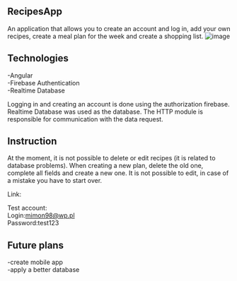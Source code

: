 ## RecipesApp
An application that allows you to create an account and log in, add your own recipes, create a meal plan for the week and create a shopping list.
![image](https://user-images.githubusercontent.com/88158562/164454679-678c14b4-5be5-4f15-8aa4-d61e1a998d6b.png)

## Technologies
-Angular<br>
-Firebase Authentication<br>
-Realtime Database<br>

Logging in and creating an account is done using the authorization firebase. Realtime Database was used as the database. The HTTP module is responsible for communication with the data request.

## Instruction 
At the moment, it is not possible to delete or edit recipes (it is related to database problems). When creating a new plan, delete the old one, complete all fields and create a new one. It is not possible to edit, in case of a mistake you have to start over.

Link:<br>


Test account:<br>
Login:mimon98@wp.pl<br>
Password:test123

## Future plans
-create mobile app <br>
-apply a better database <br>
